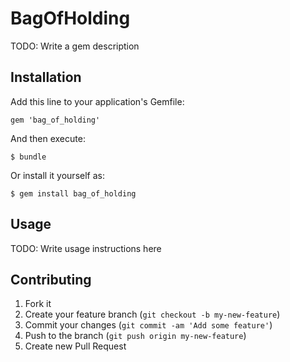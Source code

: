 # BagOfHolding

TODO: Write a gem description

## Installation

Add this line to your application's Gemfile:

    gem 'bag_of_holding'

And then execute:

    $ bundle

Or install it yourself as:

    $ gem install bag_of_holding

## Usage

TODO: Write usage instructions here

## Contributing

1. Fork it
2. Create your feature branch (`git checkout -b my-new-feature`)
3. Commit your changes (`git commit -am 'Add some feature'`)
4. Push to the branch (`git push origin my-new-feature`)
5. Create new Pull Request
